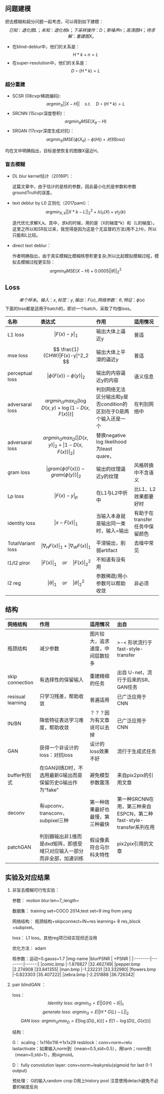 <script type="text/javascript" src="http://cdn.mathjax.org/mathjax/latest/MathJax.js?config=default"></script>

## 问题建模
把去模糊和超分问题一起考虑，可以得到如下建模：
$$ 已知：退化图 L；未知：退化核 k；下采样操作：D；斯噪声 n；高清图 H；待求解：重建图 X。$$
- 在blind-deblur中，他们的关系是：
$$ H*k+n=L $$
- 在super-resolution中，他们的关系是：
$$ D \circ (H*k)=L$$


### 超分重建
- SCSR (08cvpr稀疏编码):
$$ argmin_X ||X-H|| \quad s.t.\quad D \circ (H*k)=L $$
- SRCNN (15cvpr深度卷积)：
$$ argmin_{\theta}MSE(X_\theta-H) $$
- SRGAN (17cvpr深度生成对抗)：
$$ argmin_{\theta} ( MSE(\phi(X_\theta )-\phi(H)) + 对抗loss)$$

均在文中明确指出，目标是使恢复的图像X逼近H。

### 盲去模糊
- DL blur kernel估计（2016IP）：

    这篇文章中，由于估计的是核的参数，因此最小化的是参数和参数groundTruth的误差。
- text deblur by L0 正则化（2017pami）：
$$ argmin_{X,k} ||X*k-L||^2_2 + \lambda l_0(X) + \gamma l_2(k)$$

    迭代优化求解X,k。其中，求k的时候，用的是（X的梯度*k）和（L的梯度）。这里之所以和SR反过来，我觉得是因为这是个无监督的方法(用不上H)，所以只能和L比较。
- direct text deblur：
    
    作者明确指出，由于真实模糊比模糊核卷积更复杂,所以比起模拟模糊过程，模拟去模糊过程更实际：
    $$ argmin_\theta MSE(X-H) + 0.0005 ||\theta||^2_2$$


## Loss

$$单个样本。输入：x,标签：y,输出：F(x),网络参数：\theta,特征：\phi(x)$$
下面的loss都是适用于batch的，即对一个batch，采取了均值loss。

|名称|表达式|作用|适用情况|
|:--|:-----|:--|:-------|
|L1 loss|$$ \|F(x)-y\|_1 $$|输出大体上逼近y|普适|
|mse loss|$$ \frac{1}{CHW}\|F(x)-y\|^2_2 $$|输出大体上平滑的逼近y|普适|
|perceptual loss|$$ \|\phi(F(x))-\phi(y)\|_2 $$|输出的内容逼近y的内容|语义信息|
|adversaral loss|$$ argmin_{G}max_{D}  [\log D(x,y)+\log(1-D(x,F(x)))]$$|判别网络无法区分输出和y是否condition的区别在于D是两个输入还是一个|在判别网络中|
|adversaral loss|$$ argmin_{G}max_{D}  [\| D(x,y)\|_2+\|1-D(x,F(x))\|_2]$$|替换negative log likelihood为least quare，
|gram loss|$$ \|gram(\phi(F(x)))-gram( \phi(y))\|_2 $$ |输出的纹理逼近y的纹理|风格转换中不含语义|
|Lp loss|$$ \|F(x)-y\|_p $$|在L1与L2中折中|比L1、L2效果都要好时|
|identity loss|$$ \|x-F(x)\|_1 $$|当输入本身就是输出同一类时，输入=输出|有助于在transfer任务中保留颜色|
|TotalVariant loss|$$\|\nabla _H F(x)\|_1+\| \nabla _W F(x)\|_1$$ |平滑输出，削弱artifact|去噪中常见|
|l1/l2 piror|$$ \|F(x)\|_1 \quad or \quad \|F(x)\|^2_2 $$|不知道有没有用
|l2 reg|$$ \|\theta\|_1  \quad or \quad \|\theta\|^2_2 $$|参数稀疏/用小参数可以帮助收敛|非必须




## 结构
|网络结构|作用|适用情况|出自|
|:------|:--|:-------|:--|
|瓶颈结构|减少参数|图片较大，追求速度，中间层数较多|>-< 形状流行于 fast-style-transfer|
|skip connection|有选择性的保留输入|重建精细的任务|出自 U-net，流行于后来的SR、GAN任务|
|resisual learning|只学习残差，帮助收敛|普遍适用|已广泛应用于CNN|
|IN/BN|降低特征表达学习难度，帮助收敛|？？？因为有文章说可以去掉|已广泛应用于CNN|
|GAN|获得一个非设计的loss：对抗loss|设计的loss效果不好|流行于生成式任务|
|buffer判别式|在GAN训练D时，不选用最新G输出而是保留历史G输出作为“fake”|避免模型参数震荡|来自pix2pix的引用文章|
|deconv|有upconv，transconv，subpixel三种|第一种效果最好也最慢，第三种最快|第一种SRCNN在用，第三种来自ESPCN，第二种fast-style-transfer系列在用|
|patchGAN|判别器输出非1维而是dxd矩阵，即感受域只对应输入一部分而非全部，加速训练|假设像素符合马尔科夫特性|pix2pix引用的文章|

## 实验及对应结果

1. 非盲去模糊可行性实验：

    参数： 
    motion blur:len=7,;length=

    数据集：
    training set=COCO 2014;test set=9 img from yang
    
    网络结构：
    瓶颈结构+skipconnect+IN+res learning+ 8 res_block +subpixel。

    loss：
    L1 loss。其他reg项已经实现但还没用

    优化方法：
    adam

    核参数：运动=0.gauss=1.7
|img-name |blurPSNR | +PSNR |
|:--------|--------:|------:|
|comic.bmp	 |-1.876827	|32.462749|
|pepper.bmp	 |2.274908	|33.841355|
|man.bmp	 |-1.232231	|33.332980|
|flowers.bmp	 |-0.823303	|35.407222|
|zebra.bmp	 |-2.251888	|36.726342|

2. pair blindGAN ：
    
    loss：
    $$ ldentity\ loss:\ argmin_G = E|| G(H)-\delta ||_1$$
    $$ generate\ loss:\ argmin_G = E|| H*G(L)-L ||_2$$
    $$ GAN\ loss:\ argmin_Gmax_D = E[\log(D(L,k))] + E[1-\log(D(L,G(x)))]$$

    结构：

    G：
        scaling：1x116x116->1x1x29
        resblock：conv+norm+relu
        lastactivate：如果输入norm到（mean=0.5,std=0.5），用tanh；norm到（mean=0,std=1），用sigmoid。
    
    D：
        fully convolution layer: conv+norm+leakyrelu(sigmoid for last 0-1 output)

    预处理：
        G的输入random crop
        D用上history pool
        注意使用detach避免不必要的梯度反向


    